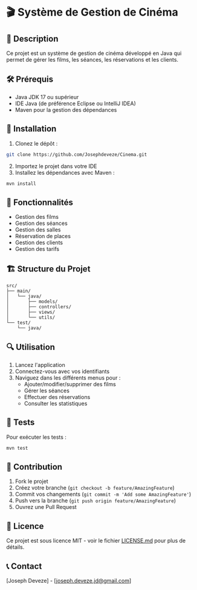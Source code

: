 # 🎬 Système de Gestion de Cinéma

## 📝 Description
Ce projet est un système de gestion de cinéma développé en Java qui permet de gérer les films, les séances, les réservations et les clients.

## 🛠️ Prérequis
- Java JDK 17 ou supérieur
- IDE Java (de préférence Eclipse ou IntelliJ IDEA)
- Maven pour la gestion des dépendances

## 🚀 Installation
1. Clonez le dépôt :
```bash
git clone https://github.com/Josephdeveze/Cinema.git
```
2. Importez le projet dans votre IDE
3. Installez les dépendances avec Maven :
```bash
mvn install
```

## 🎯 Fonctionnalités
- Gestion des films
- Gestion des séances
- Gestion des salles
- Réservation de places
- Gestion des clients
- Gestion des tarifs

## 🏗️ Structure du Projet
```
src/
├── main/
│   └── java/
│       ├── models/
│       ├── controllers/
│       ├── views/
│       └── utils/
└── test/
    └── java/
```

## 🔍 Utilisation
1. Lancez l'application
2. Connectez-vous avec vos identifiants
3. Naviguez dans les différents menus pour :
   - Ajouter/modifier/supprimer des films
   - Gérer les séances
   - Effectuer des réservations
   - Consulter les statistiques

## 🧪 Tests
Pour exécuter les tests :
```bash
mvn test
```

## 👥 Contribution
1. Fork le projet
2. Créez votre branche (`git checkout -b feature/AmazingFeature`)
3. Commit vos changements (`git commit -m 'Add some AmazingFeature'`)
4. Push vers la branche (`git push origin feature/AmazingFeature`)
5. Ouvrez une Pull Request

## 📄 Licence
Ce projet est sous licence MIT - voir le fichier [LICENSE.md](LICENSE.md) pour plus de détails.

## 📞 Contact
[Joseph Deveze] - [joseph.deveze.jd@gmail.com]
